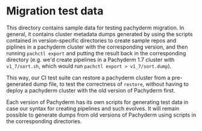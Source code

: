 # Migration test data

This directory contains sample data for testing pachyderm migration. In general,
it contains cluster metadata dumps generated by using the scripts contained in
version-specific directories to create sample repos and piplines in a pachyderm
cluster with the corresponding version, and then running `pachctl export` and
putting the result back in the corresponding directory (e.g. we'd create
pipelines in a Pachyderm 1.7 cluster with `v1_7/sort.sh`, which would run
`pachctl export > v1_7/sort.dump`).

This way, our CI test suite can restore a pachyderm cluster from a pre-generated
dump file, to test the correctness of `restore`, without having to deploy a
pachyderm cluster with the old version of Pachyderm first.

Each version of Pachyderm has its own scripts for generating test data in case
our syntax for creating pipelines and such evolves. It will remain possible to
generate dumps from old versions of Pachyderm using scripts in the corresponding
directories.
